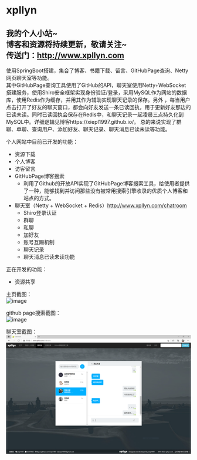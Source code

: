 # xpllyn
我的个人小站~  
博客和资源将持续更新，敬请关注~  
传送门：http://www.xpllyn.com
---
使用SpringBoot搭建，集合了博客、书籍下载、留言、GitHubPage查询、Netty网页聊天室等功能。  
其中GitHubPage查询工具使用了GitHub的API，聊天室使用Netty+WebSocket搭建服务，使用Shiro安全框架实现身份验证/登录，采用MySQL作为网站的数据库，使用Redis作为缓存，并用其作为辅助实现聊天记录的保存。另外
，每当用户点击打开了好友的聊天窗口，都会向好友发送一条已读回执，用于更新好友那边的已读未读。同时已读回执会保存在Redis中，和聊天记录一起凌晨三点持久化到MySQL中。详细逻辑见博客https://xiepl1997.github.io/。
总的来说实现了群聊、单聊、查询用户、添加好友、聊天记录、聊天消息已读未读等功能。  

个人网站中目前已开发的功能：
* 资源下载
* 个人博客
* 访客留言
* GitHubPage博客搜索
    * 利用了Github的开放API实现了GitHubPage博客搜索工具，给使用者提供了一种，能够找到并访问那些没有被常用搜索引擎收录的优质个人博客和站点的方式。
* 聊天室（Netty + WebSocket + Redis）http://www.xpllyn.com/chatroom
    * Shiro登录认证
    * 群聊
    * 私聊
    * 加好友
    * 账号互踢机制
    * 聊天记录
    * 聊天消息已读未读功能

正在开发的功能：
* 资源共享

主页截图：  
![image](https://raw.githubusercontent.com/xiepl1997/xpllyn/master/screenshot/xpllyn1.png)

github page搜索截图：  
![image](https://raw.githubusercontent.com/xiepl1997/xpllyn/master/screenshot/githubpage.jpg)

聊天室截图：
![image](https://raw.githubusercontent.com/xiepl1997/xpllyn/master/screenshot/newChatRoom.PNG)